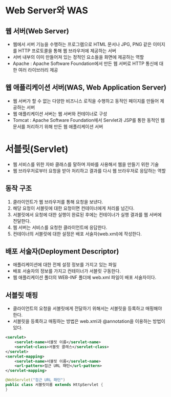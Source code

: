 # Web Server와 WAS

## 웹 서버(Web Server)

- 웹에서 서버 기능을 수행하는 프로그램으로 HTML 문서나 JPG, PNG 같은 이미지를
  HTTP 프로토콜을 통해 웹 브라우저에 제공하는 서버
- 서버 내부의 이미 만들어져 있는 정적인 요소들을 화면에 제공하는 역할
- Apache : Apache Software Foundation에서 만든 웹 서버로 HTTP 통신에 대한 여러
  라이브러리 제공

## 웹 애플리케이션 서버(WAS, Web Application Server)

- 웹 서버가 할 수 없는 다양한 비즈니스 로직을 수행하고 동적인 페이지를 만들어 제공하는 서버
- 웹 애플리케이션 서버는 웹 서버와 컨테이너로 구성
- Tomcat : Apache Software Foundation에서 Servlet과 JSP를 통한 동적인 웹 문서를
  처리하기 위해 만든 웹 애플리케이션 서버

# 서블릿(Servlet)

- 웹 서비스를 위한 자바 클래스를 말하며 자바를 사용해서 웹을 만들기 위한 기술
- 웹 브라우저로부터 요청을 받아 처리하고 결과를 다시 웹 브라우저로 응답하는 역할

## 동작 구조

1. 클라이언트가 웹 브라우저를 통해 요청을 보낸다.
2. 해당 요청이 서블릿에 대한 요청이면 컨테이너에게 처리를 넘긴다.
3. 서블릿에서 요청에 대한 실행이 완료된 후에는 컨테이너가 실행 결과를 웹 서버에 전달한다.
4. 웹 서버는 서비스를 요청한 클라이언트에 응답한다.
5. 컨테이너의 서블릿에 대한 설정은 배포 서술자(web.xml)에 작성한다.

## 배포 서술자(Deployment Descriptor)

- 애플리케이션에 대한 전체 설정 정보를 가지고 있는 파일
- 배포 서술자의 정보를 가지고 컨테이너가 서블릿 구동한다.
- 웹 애플리케이션 폴더의 WEB-INF 폴더에 web.xml 파일이 배포 서술자이다.

## 서블릿 매핑

- 클라이언트의 요청을 서블릿에게 전달하기 위해서는 서블릿을 등록하고 매핑해야 한다.
- 서블릿을 등록하고 매핑하는 방법은 web.xml과 @annotation을 이용하는 방법이 있다.

```xml
<servlet>
    <servlet-name>서블릿 이름</servlet-name>
    <servlet-class>서블릿 클래스</servlet-class>
</servlet>
<servlet-mapping>
    <servlet-name>서블릿 이름</servlet-name>
    <url-pattern>접근 URL 패턴</url-pattern>
</servlet-mapping>
```

```java
@WebServlet("접근 URL 패턴")
public class 서블릿이름 extends HttpServlet {
}
```
